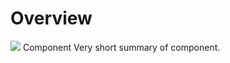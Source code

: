 # Overview

<Grid gap="5" :columns="['1', '2']">
  <VStack v-for="i in 11" :key="i" gap="3">
  <AspectRatio class="bg-dark-gray"><img src="https://picsum.photos/200/300" /></AspectRatio>
  <Heading level="3" :clamp="false">Component</Heading>
  <BaseText>Very short summary of component.</BaseText>
  </VStack>
</Grid>
